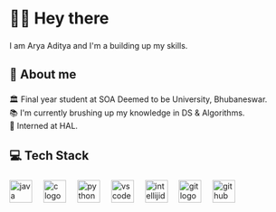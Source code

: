 <h1 align="left">👋🏼 Hey there</h1>

###

<p align="left">I am Arya Aditya and I'm a building up my skills.</p>

###

<h2 align="left">💫 About me</h2>

###

<p align="left">🏛️ Final year student at SOA Deemed to be University, Bhubaneswar.<br>📚 I'm currently brushing up my knowledge in DS & Algorithms.<br>💼 Interned at HAL.</p>

###

<h2 align="left">💻 Tech Stack</h2>

###

<div align="left">
  <img src="https://skillicons.dev/icons?i=java" height="40" alt="java logo"  />
  <img width="12" />
  <img src="https://skillicons.dev/icons?i=c" height="40" alt="c logo"  />
  <img width="12" />
  <img src="https://skillicons.dev/icons?i=py" height="40" alt="python logo"  />
  <img width="12" />
  <img src="https://skillicons.dev/icons?i=vscode" height="40" alt="vscode logo"  />
  <img width="12" />
  <img src="https://skillicons.dev/icons?i=idea" height="40" alt="intellijidea logo"  />
  <img width="12" />
  <img src="https://skillicons.dev/icons?i=git" height="40" alt="git logo"  />
  <img width="12" />
  <img src="https://skillicons.dev/icons?i=github" height="40" alt="github logo"  />
</div>

###

